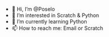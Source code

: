 - 👋 Hi, I’m @Poselo
- 👀 I’m interested in Scratch & Python
- 🌱 I’m currently learning Python
- 📫 How to reach me: Email or Scratch

<!---
Poselo/Poselo is a ✨ special ✨ repository because its `README.md` (this file) appears on your GitHub profile.
You can click the Preview link to take a look at your changes.
--->
